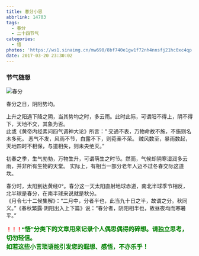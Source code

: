 ```yaml
---
title: 春分小思
abbrlink: 14703
tags:
  - 春分
  - 二十四节气
categories:
  - 悟
photos: 'https://ws1.sinaimg.cn/mw690/8bf740e1gw1f72nh4nnsfj21hc0xc4qp.jpg'
date: 2017-03-20 23:30:02
---
```

### 节气随想

![春分](https://ws1.sinaimg.cn/mw690/8bf740e1gw1f72nh4nnsfj21hc0xc4qp.jpg)

春分之日，阴阳势均。  

上升之阳遇下降之阴，当其势均之时，多云雨。此时此际，可谓阳不得上，阴不得下，天地不交，其象为否。  
此或《黄帝内经素问四气调神大论》所言：“ 交通不表，万物命故不施，不施则名木多死。
恶气不发，风雨不节，白露不下，则菀槀不荣。
贼风数至，暴雨数起，天地四时不相保，与道相失，则未央绝灭。”  

初春之季，生气勃勃，万物生升，可谓萌生之时节。然而，气候却阴寒湿润多云雨，并非所有生物的天堂。
实际上，有相当一部分老年人迈不过冬春交际这道坎。  

春分时，太阳到达黄经0°。春分这一天太阳直射地球赤道，南北半球季节相反，北半球是春分，在南半球来说就是秋分。  
《月令七十二候集解》：“二月中，分者半也，此当九十日之半，故谓之分。秋同义。”《春秋繁露·阴阳出入上下篇》说：“春分者，阴阳相半也，故昼夜均而寒暑平。”  


**<font color=red>！！！</font><font color=green face=微软雅黑 size=3>“悟”分类下的文章用来记录个人偶思偶得的碎想。请独立思考，切勿轻信。  
如若这些小言琐语能引发您的遐想、感悟，不亦乐乎！</font>**